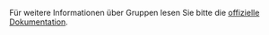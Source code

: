 Für weitere Informationen über Gruppen lesen Sie bitte die [offizielle Dokumentation](https://docs.firefly-iii.org/concepts/groups).
